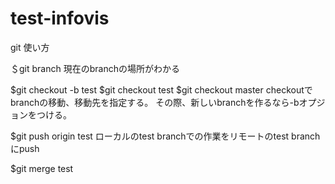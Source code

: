 # test-infovis
git 使い方

＄git branch
現在のbranchの場所がわかる

$git checkout -b test
$git checkout  test
$git checkout master
checkoutでbranchの移動、移動先を指定する。
その際、新しいbranchを作るなら-bオプジョンをつける。

$git push origin test
ローカルのtest branchでの作業をリモートのtest branchにpush

$git merge test


